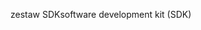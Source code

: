 <span data-ttu-id="0610b-101">zestaw SDK</span><span class="sxs-lookup"><span data-stu-id="0610b-101">software development kit (SDK)</span></span>